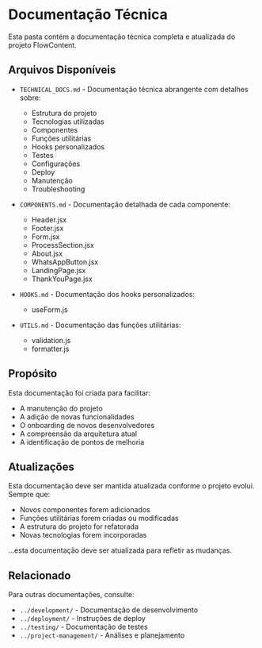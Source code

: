 # Documentação Técnica

Esta pasta contém a documentação técnica completa e atualizada do projeto FlowContent.

## Arquivos Disponíveis

- `TECHNICAL_DOCS.md` - Documentação técnica abrangente com detalhes sobre:
  - Estrutura do projeto
  - Tecnologias utilizadas
  - Componentes
  - Funções utilitárias
  - Hooks personalizados
  - Testes
  - Configurações
  - Deploy
  - Manutenção
  - Troubleshooting

- `COMPONENTS.md` - Documentação detalhada de cada componente:
  - Header.jsx
  - Footer.jsx
  - Form.jsx
  - ProcessSection.jsx
  - About.jsx
  - WhatsAppButton.jsx
  - LandingPage.jsx
  - ThankYouPage.jsx

- `HOOKS.md` - Documentação dos hooks personalizados:
  - useForm.js

- `UTILS.md` - Documentação das funções utilitárias:
  - validation.js
  - formatter.js

## Propósito

Esta documentação foi criada para facilitar:
- A manutenção do projeto
- A adição de novas funcionalidades
- O onboarding de novos desenvolvedores
- A compreensão da arquitetura atual
- A identificação de pontos de melhoria

## Atualizações

Esta documentação deve ser mantida atualizada conforme o projeto evolui. Sempre que:
- Novos componentes forem adicionados
- Funções utilitárias forem criadas ou modificadas
- A estrutura do projeto for refatorada
- Novas tecnologias forem incorporadas

...esta documentação deve ser atualizada para refletir as mudanças.

## Relacionado

Para outras documentações, consulte:
- `../development/` - Documentação de desenvolvimento
- `../deployment/` - Instruções de deploy
- `../testing/` - Documentação de testes
- `../project-management/` - Análises e planejamento